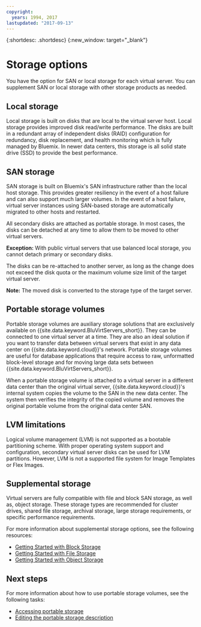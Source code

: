 ```yaml
---
copyright:
  years: 1994, 2017
lastupdated: "2017-09-13"
---
```


{:shortdesc: .shortdesc}
{:new_window: target="_blank"}

# Storage options

You have the option for SAN or local storage for each virtual server. You can supplement SAN or local storage with other storage products as needed. 

## Local storage

Local storage is built on disks that are local to the virtual server host. Local storage provides improved disk read/write performance. The disks are built in a redundant array of independent disks (RAID) configuration for redundancy, disk replacement, and health monitoring which is fully managed by Bluemix. In newer data centers, this storage is all solid state drive (SSD) to provide the best performance. 

## SAN storage
 
SAN storage is built on Bluemix's SAN infrastructure rather than the local host storage. This provides greater resiliency in the event of a host failure and can also support much larger volumes. In the event of a host failure, virtual server instances using SAN-based storage are automatically migrated to other hosts and restarted. 

All secondary disks are attached as portable storage. In most cases, the disks can be detached at any time to allow them to be moved to other virtual servers. 

**Exception:** With public virtual servers that use balanced local storage, you cannot detach primary or secondary disks.

The disks can be re-attached to another server, as long as the change does not exceed the disk quota or the maximum volume size limit of the target virtual server.

**Note:** The moved disk is converted to the storage type of the target server.

## Portable storage volumes

Portable storage volumes are auxiliary storage solutions that are exclusively available on {{site.data.keyword.BluVirtServers_short}}. They can be connected to one virtual server at a time. They are also an ideal solution if you want to transfer data between virtual servers that exist in any data center on {{site.data.keyword.cloud}}'s network. Portable storage volumes are useful for database applications that require access to raw, unformatted block-level storage and for moving large data sets between {{site.data.keyword.BluVirtServers_short}}.

When a portable storage volume is attached to a virtual server in a different data center than the original virtual server, {{site.data.keyword.cloud}}'s internal system copies the volume to the SAN in the new data center. The system then verifies the integrity of the copied volume and removes the original portable volume from the original data center SAN.

## LVM limitations

Logical volume management (LVM) is not supported as a bootable partitioning scheme. With proper operating system support and configuration, secondary virtual server disks can be used for LVM partitions. However, LVM is not a supported file system for Image Templates or Flex Images.

## Supplemental storage

Virtual servers are fully compatible with file and block SAN storage, as well as, object storage. These storage types are recommended for cluster drives, shared file storage, archival storage, large storage requirements, or specific performance requirements.

For more information about supplemental storage options, see the following resources:

* [Getting Started with Block Storage](/docs/infrastructure/BlockStorage/index.html)
* [Getting Started with File Storage](/docs/infrastructure/FileStorage/index.html)
* [Getting Started with Object Storage](/docs/services/ObjectStorage/index.html)

## Next steps
For more information about how to use portable storage volumes, see the following tasks:
* [Accessing portable storage](../storage/access-portable-storage-screen.html)
* [Editing the portable storage description](../storage/edit-description-portable-storage-volume-psv.html)


